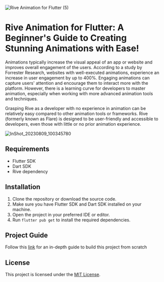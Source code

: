 ![Rive Animation for Flutter (5)](https://github.com/nikkieke/rive_tutorial/assets/95222620/6a9784fb-4810-4a76-9c28-42fc1e4321ef)

# Rive Animation for Flutter: A Beginner's Guide to Creating Stunning Animations with Ease!

Animations typically increase the visual appeal of an app or website and improves overall engagement of the users. According to a study by Forrester Research, websites with well-executed animations, experience an increase in user engagement by up to 400%. Engaging animations can capture users' attention and encourage them to interact more with the platform. However, there is a learning curve for developers to master animation, especially when working with more advanced animation tools and techniques.

Grasping Rive as a developer with no experience in animation can be relatively easy compared to other animation tools or frameworks. Rive (formerly known as Flare) is designed to be user-friendly and accessible to developers, even those with little or no prior animation experience.

![InShot_20230809_100345780](https://github.com/nikkieke/rive_tutorial/assets/95222620/f2d91b45-a10f-4b84-b536-8cd886c9c8be)


## Requirements

- Flutter SDK
- Dart SDK 
- Rive dependency

## Installation

1. Clone the repository or download the source code.
2. Make sure you have Flutter SDK and Dart SDK installed on your machine.
3. Open the project in your preferred IDE or editor.
4. Run `flutter pub get` to install the required dependencies.

## Project Guide

Follow this [link]() for an in-depth guide to build this project from scratch

## License

This project is licensed under the [MIT License](LICENSE).
